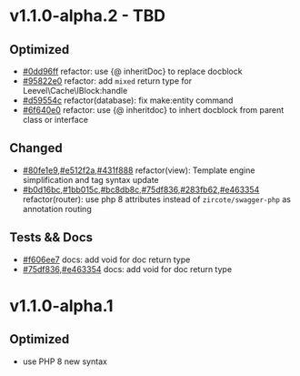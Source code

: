# v1.1.0-alpha.2 - TBD

## Optimized

- [#0dd96ff](https://github.com/hunzhiwange/framework/commit/0dd96ff) refactor: use {@ inheritDoc} to replace docblock
- [#95822e0](https://github.com/hunzhiwange/framework/commit/0dd96ff) refactor: add `mixed` return type for Leevel\Cache\IBlock:handle
- [#d59554c](https://github.com/hunzhiwange/framework/commit/d59554c) refactor(database): fix make:entity command
- [#6f640e0](https://github.com/hunzhiwange/framework/commit/6f640e0) refactor: use {@ inheritdoc} to inhert docblock from parent class or interface

## Changed

- [#80fe1e9](https://github.com/hunzhiwange/framework/commit/80fe1e9),[#e512f2a](https://github.com/hunzhiwange/framework/commit/e512f2a),[#431f888](https://github.com/hunzhiwange/framework/commit/431f888) refactor(view): Template engine simplification and tag syntax update
- [#b0d16bc](https://github.com/hunzhiwange/framework/commit/b0d16bc),[#1bb015c](https://github.com/hunzhiwange/framework/commit/1bb015c),[#bc8db8c](https://github.com/hunzhiwange/framework/commit/bc8db8c),[#75df836](https://github.com/hunzhiwange/framework/commit/75df836),[#283fb62](https://github.com/hunzhiwange/framework/commit/283fb62),[#e463354](https://github.com/hunzhiwange/framework/commit/e463354) refactor(router): use php 8 attributes instead of `zircote/swagger-php` as annotation routing

## Tests && Docs

- [#f606ee7](https://github.com/hunzhiwange/framework/commit/f606ee7) docs: add void for doc return type
- [#75df836](https://github.com/hunzhiwange/framework/commit/75df836),[#e463354](https://github.com/hunzhiwange/framework/commit/e463354) docs: add void for doc return type

# v1.1.0-alpha.1

## Optimized

- use PHP 8 new syntax